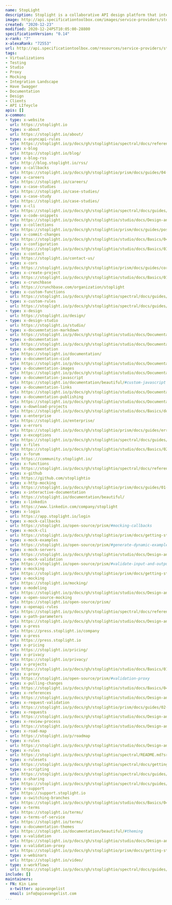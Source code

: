 ```yaml
---
name: StopLight
description: Stoplight is a collaborative API design platform that integrates seamlessly into your existing workflows to enable all stakeholders working with APIs to be more productive. We believe in a design-first approach to API development, so we created products that provide a means for design-first development. Developing good design-first practices will minimize future costs, speed up your time to market and lead to more consistent, higher quality microservice and IoT applications.
image: http://api.specificationtoolbox.com/images/service-providers/stoplight.jpg
created: "2020-12-23"
modified: 2020-12-24PST10:05:00-28800
specificationVersion: "0.14"
x-rank: "7"
x-alexaRank: "72553"
url: http://api.specificationtoolbox.com/resources/service-providers/stoplight/
tags:
- Virtualizations
- Testing
- Studio
- Proxy
- Mocking
- Integration Landscape
- Have Swagger
- Documentation
- Design
- Clients
- API LIfeycle
apis: []
x-common:
- type: x-website
  url: https://stoplight.io
- type: x-about
  url: https://stoplight.io/about/
- type: x-asyncapi-rules
  url: https://stoplight.io/p/docs/gh/stoplightio/spectral/docs/reference/asyncapi-rules.md?srn=gh/stoplightio/spectral/docs/reference/asyncapi-rules.md
- type: x-blog
  url: https://stoplight.io/blog/
- type: x-blog-rss
  url: http://blog.stoplight.io/rss/
- type: x-callbacks
  url: https://stoplight.io/p/docs/gh/stoplightio/prism/docs/guides/04-callbacks.md?srn=gh/stoplightio/prism/docs/guides/04-callbacks.md
- type: x-careers
  url: https://stoplight.io/careers/
- type: x-case-studies
  url: https://stoplight.io/case-studies/
- type: x-case-study
  url: https://stoplight.io/case-studies/
- type: x-cli
  url: https://stoplight.io/p/docs/gh/stoplightio/spectral/docs/guides/2-cli.md?srn=gh/stoplightio/spectral/docs/guides/2-cli.md
- type: x-code-snippets
  url: https://stoplight.io/p/docs/gh/stoplightio/studio/docs/Design-and-Modeling/05a-generating-code-snippets.md?srn=gh/stoplightio/studio/docs/Design-and-Modeling/05a-generating-code-snippets.md
- type: x-collections
  url: https://stoplight.io/p/docs/gh/stoplightio/prism/docs/guides/postman-collection.md?srn=gh/stoplightio/prism/docs/guides/postman-collection.md
- type: x-commit-changes
  url: https://stoplight.io/p/docs/gh/stoplightio/studio/docs/Basics/04-common-git-tasks.md?srn=gh/stoplightio/studio/docs/Basics/04-common-git-tasks.md
- type: x-configuration
  url: https://stoplight.io/p/docs/gh/stoplightio/studio/docs/Basics/03-stoplight-config.md?srn=gh/stoplightio/studio/docs/Basics/03-stoplight-config.md
- type: x-contact
  url: https://stoplight.io/contact-us/
- type: x-cors
  url: https://stoplight.io/p/docs/gh/stoplightio/prism/docs/guides/cors.md?srn=gh/stoplightio/prism/docs/guides/cors.md
- type: x-create-project
  url: https://stoplight.io/p/docs/gh/stoplightio/studio/docs/Basics/01-working-with-projects.md?srn=gh/stoplightio/studio/docs/Basics/01-working-with-projects.md#from-scratch
- type: x-crunchbase
  url: https://crunchbase.com/organization/stoplight
- type: x-custom-functions
  url: https://stoplight.io/p/docs/gh/stoplightio/spectral/docs/guides/5-custom-functions.md?srn=gh/stoplightio/spectral/docs/guides/5-custom-functions.md
- type: x-custom-rules
  url: https://stoplight.io/p/docs/gh/stoplightio/spectral/docs/guides/4-custom-rulesets.md?srn=gh/stoplightio/spectral/docs/guides/4-custom-rulesets.md
- type: x-design
  url: https://stoplight.io/design/
- type: x-design-studio
  url: https://stoplight.io/studio/
- type: x-docuemntation-markdown
  url: https://stoplight.io/p/docs/gh/stoplightio/studio/docs/Documentation/03-markdown-basics.md?srn=gh/stoplightio/studio/docs/Documentation/03-markdown-basics.md
- type: x-documentation
  url: https://stoplight.io/p/docs/gh/stoplightio/studio/docs/Documentation/01-getting-started.md?srn=gh/stoplightio/studio/docs/Documentation/01-getting-started.md
- type: x-documentation
  url: https://stoplight.io/documentation/
- type: x-documentation-cicd
  url: https://stoplight.io/p/docs/gh/stoplightio/studio/docs/Documentation/07-publish-via-ci.md?srn=gh/stoplightio/studio/docs/Documentation/07-publish-via-ci.md
- type: x-documentation-images
  url: https://stoplight.io/p/docs/gh/stoplightio/studio/docs/Documentation/04-using-images.md?srn=gh/stoplightio/studio/docs/Documentation/04-using-images.md
- type: x-documentation-javascript
  url: https://stoplight.io/documentation/beautiful/#custom-javascript
- type: x-documentation-links
  url: https://stoplight.io/p/docs/gh/stoplightio/studio/docs/Documentation/05-linking-between-articles.md?srn=gh/stoplightio/studio/docs/Documentation/05-linking-between-articles.md
- type: x-documentation-publishing
  url: https://stoplight.io/p/docs/gh/stoplightio/studio/docs/Documentation/06-publishing.md?srn=gh/stoplightio/studio/docs/Documentation/06-publishing.md
- type: x-download-projects
  url: https://stoplight.io/p/docs/gh/stoplightio/studio/docs/Basics/download-project.md?srn=gh/stoplightio/studio/docs/Basics/download-project.md
- type: x-enterprise
  url: https://stoplight.io/enterprise/
- type: x-errors
  url: https://stoplight.io/p/docs/gh/stoplightio/prism/docs/guides/errors.md?srn=gh/stoplightio/prism/docs/guides/errors.md
- type: x-exceptions
  url: https://stoplight.io/p/docs/gh/stoplightio/spectral/docs/guides/6-exceptions.md?srn=gh/stoplightio/spectral/docs/guides/6-exceptions.md
- type: x-files
  url: https://stoplight.io/p/docs/gh/stoplightio/studio/docs/Basics/02-working-with-files.md?srn=gh/stoplightio/studio/docs/Basics/02-working-with-files.md
- type: x-forum
  url: https://community.stoplight.io/
- type: x-functions
  url: https://stoplight.io/p/docs/gh/stoplightio/spectral/docs/reference/functions.md?srn=gh/stoplightio/spectral/docs/reference/functions.md
- type: x-github
  url: https://github.com/stoplightio
- type: x-http-mocking
  url: https://stoplight.io/p/docs/gh/stoplightio/prism/docs/guides/01-mocking.md?srn=gh/stoplightio/prism/docs/guides/01-mocking.md
- type: x-interactive-documentation
  url: https://stoplight.io/documentation/beautiful/
- type: x-linkedin
  url: https://www.linkedin.com/company/stoplight
- type: x-login
  url: https://app.stoplight.io/login
- type: x-mock-callbacks
  url: https://stoplight.io/open-source/prism/#mocking-callbacks
- type: x-mock-cli
  url: https://stoplight.io/p/docs/gh/stoplightio/prism/docs/getting-started/03-cli.md?srn=gh/stoplightio/prism/docs/getting-started/03-cli.md
- type: x-mock-examples
  url: https://stoplight.io/open-source/prism/#generate-dynamic-examples
- type: x-mock-servers
  url: https://stoplight.io/p/docs/gh/stoplightio/studio/docs/Design-and-Modeling/06-mock-servers.md?srn=gh/stoplightio/studio/docs/Design-and-Modeling/06-mock-servers.md
- type: x-mock-validation
  url: https://stoplight.io/open-source/prism/#validate-input-and-output
- type: x-mocking
  url: https://stoplight.io/p/docs/gh/stoplightio/prism/docs/getting-started/02-concepts.md?srn=gh/stoplightio/prism/docs/getting-started/02-concepts.md#mocking
- type: x-mocking
  url: https://stoplight.io/mocking/
- type: x-modeling
  url: https://stoplight.io/p/docs/gh/stoplightio/studio/docs/Design-and-Modeling/03-http-endpoints.md?srn=gh/stoplightio/studio/docs/Design-and-Modeling/03-http-endpoints.md
- type: x-open-source-mocking
  url: https://stoplight.io/open-source/prism/
- type: x-openapi-rules
  url: https://stoplight.io/p/docs/gh/stoplightio/spectral/docs/reference/openapi-rules.md?srn=gh/stoplightio/spectral/docs/reference/openapi-rules.md
- type: x-path-parameters
  url: https://stoplight.io/p/docs/gh/stoplightio/studio/docs/Design-and-Modeling/04-path-parameters.md
- type: x-press
  url: https://press.stoplight.io/company
- type: x-press
  url: https://press.stoplight.io
- type: x-pricing
  url: https://stoplight.io/pricing/
- type: x-privacy
  url: https://stoplight.io/privacy/
- type: x-projects
  url: https://stoplight.io/p/docs/gh/stoplightio/studio/docs/Basics/01-working-with-projects.md
- type: x-proxy
  url: https://stoplight.io/open-source/prism/#validation-proxy
- type: x-pulling-changes
  url: https://stoplight.io/p/docs/gh/stoplightio/studio/docs/Basics/04-common-git-tasks.md?srn=gh/stoplightio/studio/docs/Basics/04-common-git-tasks.md#pulling-changes
- type: x-references
  url: https://stoplight.io/p/docs/gh/stoplightio/studio/docs/Design-and-Modeling/07-using-references.md?srn=gh/stoplightio/studio/docs/Design-and-Modeling/07-using-references.md
- type: x-request-validation
  url: https://stoplight.io/p/docs/gh/stoplightio/prism/docs/guides/02-request-validation.md?srn=gh/stoplightio/prism/docs/guides/02-request-validation.md
- type: x-requests
  url: https://stoplight.io/p/docs/gh/stoplightio/studio/docs/Design-and-Modeling/05-request-maker.md?srn=gh/stoplightio/studio/docs/Design-and-Modeling/05-request-maker.md
- type: x-review-process
  url: https://stoplight.io/p/docs/gh/stoplightio/studio/docs/Design-and-Modeling/09-review-process.md?srn=gh/stoplightio/studio/docs/Design-and-Modeling/09-review-process.md
- type: x-road-map
  url: https://stoplight.io/p/roadmap
- type: x-rules
  url: https://stoplight.io/p/docs/gh/stoplightio/studio/docs/Design-and-Modeling/08a-configure-spectral.md?srn=gh/stoplightio/studio/docs/Design-and-Modeling/08a-configure-spectral.md
- type: x-rules
  url: https://stoplight.io/p/docs/gh/stoplightio/spectral/README.md?srn=gh/stoplightio/spectral/README.md
- type: x-rulesets
  url: https://stoplight.io/p/docs/gh/stoplightio/spectral/docs/getting-started/rulesets.md?srn=gh/stoplightio/spectral/docs/getting-started/rulesets.md
- type: x-scripting
  url: https://stoplight.io/p/docs/gh/stoplightio/spectral/docs/guides/3-javascript.md?srn=gh/stoplightio/spectral/docs/guides/3-javascript.md
- type: x-sharing
  url: https://stoplight.io/p/docs/gh/stoplightio/spectral/docs/guides/7-sharing-rulesets.md?srn=gh/stoplightio/spectral/docs/guides/7-sharing-rulesets.md
- type: x-support
  url: https://support.stoplight.io
- type: x-switching-branches
  url: https://stoplight.io/p/docs/gh/stoplightio/studio/docs/Basics/04-common-git-tasks.md?srn=gh/stoplightio/studio/docs/Basics/04-common-git-tasks.md#switching-branches
- type: x-terms
  url: https://stoplight.io/terms/
- type: x-terms-of-service
  url: https://stoplight.io/terms/
- type: x-documentation-themes
  url: https://stoplight.io/documentation/beautiful/#theming
- type: x-validation
  url: https://stoplight.io/p/docs/gh/stoplightio/studio/docs/Design-and-Modeling/08-validation-style-guide.md?srn=gh/stoplightio/studio/docs/Design-and-Modeling/08-validation-style-guide.md
- type: x-validation-proxy
  url: https://stoplight.io/p/docs/gh/stoplightio/prism/docs/getting-started/02-concepts.md?srn=gh/stoplightio/prism/docs/getting-started/02-concepts.md#validation-proxy
- type: x-webinars
  url: https://stoplight.io/video/
- type: x-workflows
  url: https://stoplight.io/p/docs/gh/stoplightio/spectral/docs/guides/1-workflows.md?srn=gh/stoplightio/spectral/docs/guides/1-workflows.md
include: []
maintainers:
- FN: Kin Lane
  x-twitter: apievangelist
  email: info@apievangelist.com
...
```

